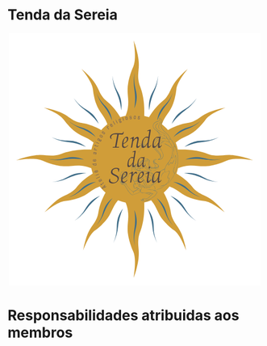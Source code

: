 #  Tenda da Sereia
<p align="center">
 <img style="font-align: center;" src="imagens/tenda da Sereia final.png">

#  Responsabilidades atribuidas aos membros 
 

 
